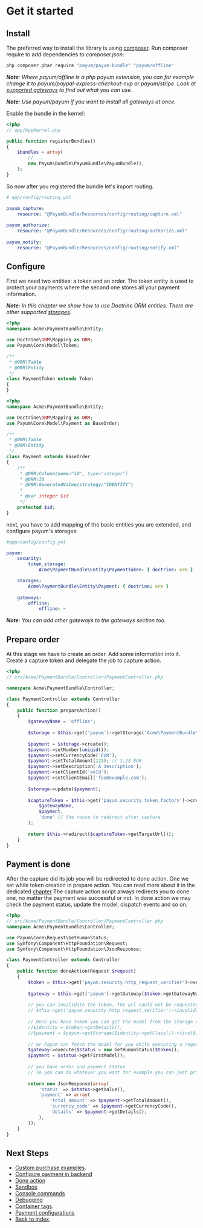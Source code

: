 # Get it started

## Install

The preferred way to install the library is using [composer](http://getcomposer.org/).
Run composer require to add dependencies to _composer.json_:

```bash
php composer.phar require "payum/payum-bundle" "payum/offline"
```

_**Note**: Where payum/offline is a php payum extension, you can for example change it to payum/paypal-express-checkout-nvp or payum/stripe. Look at [supported gateways](https://github.com/Payum/Core/blob/master/Resources/docs/supported-gateways.md) to find out what you can use._

_**Note**: Use payum/payum if you want to install all gateways at once._

Enable the bundle in the kernel:

``` php
<?php
// app/AppKernel.php

public function registerBundles()
{
    $bundles = array(
        // ...
        new Payum\Bundle\PayumBundle\PayumBundle(),
    );
}
```

So now after you registered the bundle let's import routing.

```yaml
# app/config/routing.yml

payum_capture:
    resource: "@PayumBundle/Resources/config/routing/capture.xml"
    
payum_authorize:
    resource: "@PayumBundle/Resources/config/routing/authorize.xml"
    
payum_notify:
    resource: "@PayumBundle/Resources/config/routing/notify.xml"
```

## Configure

First we need two entities: a token and an order. 
The token entity is used to protect your payments where the second one stores all your payment information.

_**Note**: In this chapter we show how to use Doctrine ORM entities. There are other supported [storages](storages.md)._

```php
<?php
namespace Acme\PaymentBundle\Entity;

use Doctrine\ORM\Mapping as ORM;
use Payum\Core\Model\Token;

/**
 * @ORM\Table
 * @ORM\Entity
 */
class PaymentToken extends Token
{
}
```

```php
<?php
namespace Acme\PaymentBundle\Entity;

use Doctrine\ORM\Mapping as ORM;
use Payum\Core\Model\Payment as BaseOrder;

/**
 * @ORM\Table
 * @ORM\Entity
 */
class Payment extends BaseOrder
{
    /**
     * @ORM\Column(name="id", type="integer")
     * @ORM\Id
     * @ORM\GeneratedValue(strategy="IDENTITY")
     *
     * @var integer $id
     */
    protected $id;
}
```

next, you have to add mapping of the basic entities you are extended, and configure payum's storages:

```yml
#app/config/config.yml

payum:
    security:
        token_storage:
            Acme\PaymentBundle\Entity\PaymentToken: { doctrine: orm }

    storages:
        Acme\PaymentBundle\Entity\Payment: { doctrine: orm }
            
    gateways:
        offline:
            offline: ~
```

_**Note**: You can add other gateways to the gateways section too._

## Prepare order

At this stage we have to create an order. Add some information into it. 
Create a capture token and delegate the job to capture action.

```php
<?php
// src/Acme/PaymentBundle/Controller/PaymentController.php

namespace Acme\PaymentBundle\Controller;

class PaymentController extends Controller 
{
    public function prepareAction() 
    {
        $gatewayName = 'offline';
        
        $storage = $this->get('payum')->getStorage('Acme\PaymentBundle\Entity\Payment');
        
        $payment = $storage->create();
        $payment->setNumber(uniqid());
        $payment->setCurrencyCode('EUR');
        $payment->setTotalAmount(123); // 1.23 EUR
        $payment->setDescription('A description');
        $payment->setClientId('anId');
        $payment->setClientEmail('foo@example.com');
        
        $storage->update($payment);
        
        $captureToken = $this->get('payum.security.token_factory')->createCaptureToken(
            $gatewayName, 
            $payment, 
            'done' // the route to redirect after capture
        );
        
        return $this->redirect($captureToken->getTargetUrl());    
    }
}
```

## Payment is done

After the capture did its job you will be redirected to done action. 
One we set while token creation in prepare action.
You can read more about it in the dedicated [chapter](purchase_done_action.md)
The capture action script always redirects you to done one, no matter the payment was successful or not.
In done action we may check the payment status, update the model, dispatch events and so on.

```php
<?php
// src/Acme/PaymentBundle/Controller/PaymentController.php
namespace Acme\PaymentBundle\Controller;

use Payum\Core\Request\GetHumanStatus;
use Symfony\Component\HttpFoundation\Request;
use Symfony\Component\HttpFoundation\JsonResponse;

class PaymentController extends Controller 
{
    public function doneAction(Request $request)
    {
        $token = $this->get('payum.security.http_request_verifier')->verify($request);
        
        $gateway = $this->get('payum')->getGateway($token->getGatewayName());
        
        // you can invalidate the token. The url could not be requested any more.
        // $this->get('payum.security.http_request_verifier')->invalidate($token);
        
        // Once you have token you can get the model from the storage directly. 
        //$identity = $token->getDetails();
        //$payment = $payum->getStorage($identity->getClass())->find($identity);
        
        // or Payum can fetch the model for you while executing a request (Preferred).
        $gateway->execute($status = new GetHumanStatus($token));
        $payment = $status->getFirstModel();
        
        // you have order and payment status 
        // so you can do whatever you want for example you can just print status and payment details.
        
        return new JsonResponse(array(
            'status' => $status->getValue(),
            'payment' => array(
                'total_amount' => $payment->getTotalAmount(),
                'currency_code' => $payment->getCurrencyCode(),
                'details' => $payment->getDetails(),
            ),
        ));
    }
}
```

## Next Steps

* [Custom purchase examples](custom_purchase_examples.md).
* [Configure payment in backend](configure-payment-in-backend.md)
* [Done action](purchase_done_action.md)
* [Sandbox](sandbox.md)
* [Console commands](console_commands.md)
* [Debugging](debugging.md)
* [Container tags](container_tags.md).
* [Payment configurations](configuration_reference.md)
* [Back to index](index.md).